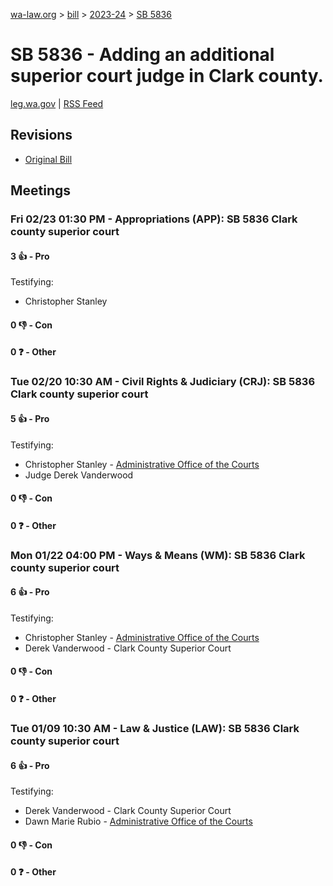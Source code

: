 [wa-law.org](/) > [bill](/bill/) > [2023-24](/bill/2023-24/) > [SB 5836](/bill/2023-24/sb/5836/)

# SB 5836 - Adding an additional superior court judge in Clark county.
[leg.wa.gov](https://app.leg.wa.gov/billsummary?BillNumber=5836&Year=2023&Initiative=false) | [RSS Feed](./rss.xml)

## Revisions
* [Original Bill](1/)

## Meetings
### Fri 02/23 01:30 PM - Appropriations (APP): SB 5836 Clark county superior court
#### 3 👍 - Pro
Testifying:
* Christopher Stanley

#### 0 👎 - Con

#### 0 ❓ - Other

### Tue 02/20 10:30 AM - Civil Rights & Judiciary (CRJ): SB 5836 Clark county superior court
#### 5 👍 - Pro
Testifying:
* Christopher Stanley - [Administrative Office of the Courts](/org/administrative_office_of_the_courts/)
* Judge Derek Vanderwood

#### 0 👎 - Con

#### 0 ❓ - Other

### Mon 01/22 04:00 PM - Ways & Means (WM): SB 5836 Clark county superior court
#### 6 👍 - Pro
Testifying:
* Christopher Stanley - [Administrative Office of the Courts](/org/administrative_office_of_the_courts/)
* Derek Vanderwood - Clark County Superior Court

#### 0 👎 - Con

#### 0 ❓ - Other

### Tue 01/09 10:30 AM - Law & Justice (LAW): SB 5836 Clark county superior court
#### 6 👍 - Pro
Testifying:
* Derek Vanderwood - Clark County Superior Court
* Dawn Marie Rubio - [Administrative Office of the Courts](/org/administrative_office_of_the_courts/)

#### 0 👎 - Con

#### 0 ❓ - Other
